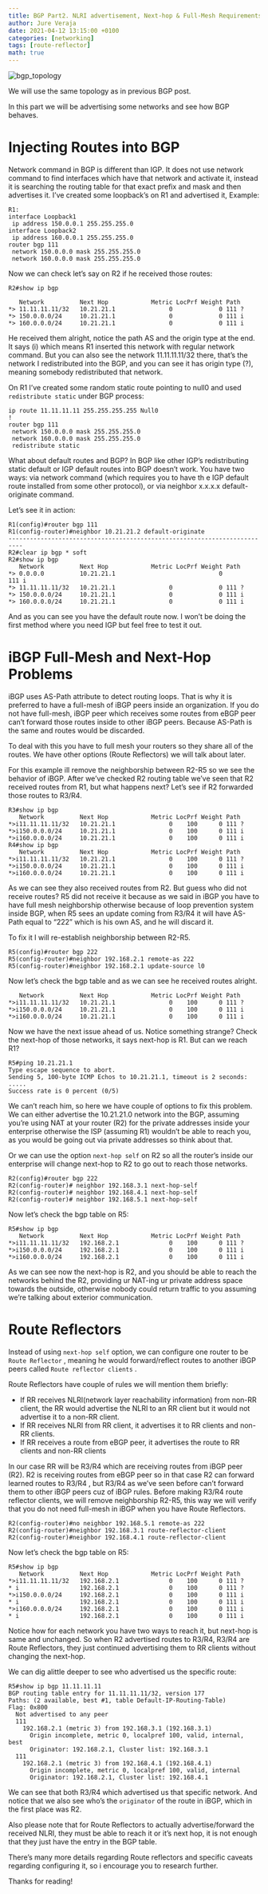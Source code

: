 ```yaml
---
title: BGP Part2. NLRI advertisement, Next-hop & Full-Mesh Requirements, Route Reflector
author: Jure Veraja
date: 2021-04-12 13:15:00 +0100
categories: [networking]
tags: [route-reflector]
math: true
---
```


![bgp_topology](/assets/img/sample/bgp_topology.png)

We will use the same topology as in previous BGP post.

In this part we will be advertising some networks and see how BGP behaves.

# Injecting Routes into BGP

Network command in BGP is different than IGP. It does not use network command to find interfaces which have that network and activate it, 
instead it is searching the routing table for that exact prefix and mask and then advertises it. I’ve created some loopback’s on R1 and advertised it, Example:

```
R1:
interface Loopback1
 ip address 150.0.0.1 255.255.255.0
interface Loopback2
 ip address 160.0.0.1 255.255.255.0
router bgp 111
 network 150.0.0.0 mask 255.255.255.0
 network 160.0.0.0 mask 255.255.255.0
```

Now we can check let’s say on R2 if he received those routes:

```
R2#show ip bgp

   Network          Next Hop            Metric LocPrf Weight Path
*> 11.11.11.11/32   10.21.21.1               0             0 111 ?
*> 150.0.0.0/24     10.21.21.1               0             0 111 i
*> 160.0.0.0/24     10.21.21.1               0             0 111 i
```

He received them alright, notice the path AS and the origin type at the end. It says (i) which means R1 inserted this network with regular network command. 
But you can also see the network 11.11.11.11/32 there, that’s the network I redistributed into the BGP, and you can see it has origin type (?), meaning somebody redistributed that network.

On R1 I’ve created some random static route pointing to null0 and used `redistribute static` under BGP process:

```
ip route 11.11.11.11 255.255.255.255 Null0
!
router bgp 111
 network 150.0.0.0 mask 255.255.255.0
 network 160.0.0.0 mask 255.255.255.0
 redistribute static
```

What about default routes and BGP? In BGP like other IGP’s redistributing static default or IGP default routes into BGP doesn’t work. 
You have two ways: via network command (which requires you to have th e IGP default route installed from some other protocol), or via neighbor x.x.x.x default-originate command.

Let’s see it in action:

```
R1(config)#router bgp 111
R1(config-router)#neighbor 10.21.21.2 default-originate
--------------------------------------------------------------------------
R2#clear ip bgp * soft
R2#show ip bgp        
   Network          Next Hop            Metric LocPrf Weight Path
*> 0.0.0.0          10.21.21.1                             0            111 i
*> 11.11.11.11/32   10.21.21.1               0             0 111 ?
*> 150.0.0.0/24     10.21.21.1               0             0 111 i
*> 160.0.0.0/24     10.21.21.1               0             0 111 i
```

And as you can see you have the default route now. I won’t be doing the first method where you need IGP but feel  free to test it out.

# iBGP Full-Mesh and Next-Hop Problems

iBGP uses AS-Path attribute to detect routing loops. That is why it is preferred to have a full-mesh of iBGP peers inside an organization. 
If you do not have full-mesh, iBGP peer which receives some routes from eBGP peer can’t forward those routes inside to other iBGP peers. Because AS-Path is the same and routes would be discarded.

To deal with this you have to full mesh your routers so they share all of the routes. We have other options (Route Reflectors) we will talk about later.

For this example ill remove the neighborship between R2-R5 so we see the behavior of iBGP. After we’ve checked R2 routing table we’ve seen that R2 received routes from R1, but what happens next? 
Let’s see if R2 forwarded those routes to R3/R4.

```
R3#show ip bgp
   Network          Next Hop            Metric LocPrf Weight Path
*>i11.11.11.11/32   10.21.21.1               0    100      0 111 ?
*>i150.0.0.0/24     10.21.21.1               0    100      0 111 i
*>i160.0.0.0/24     10.21.21.1               0    100      0 111 i
R4#show ip bgp
   Network          Next Hop            Metric LocPrf Weight Path
*>i11.11.11.11/32   10.21.21.1               0    100      0 111 ?
*>i150.0.0.0/24     10.21.21.1               0    100      0 111 i
*>i160.0.0.0/24     10.21.21.1               0    100      0 111 i
```

As we can see they also received routes from R2. But guess who did not receive routes? R5 did not receive it because as we said in iBGP you have to have full mesh 
neighborship otherwise because of loop prevention system inside BGP, when R5 sees an update coming from R3/R4 it will have AS-Path equal to “222” which is his own AS, and he will discard it.

To fix it I will re-establish neighborship between R2-R5.

```
R5(config)#router bgp 222
R5(config-router)#neighbor 192.168.2.1 remote-as 222
R5(config-router)#neighbor 192.168.2.1 update-source l0
```

Now let’s check the bgp table and as we can see he received routes alright.

```
   Network          Next Hop            Metric LocPrf Weight Path
*>i11.11.11.11/32   10.21.21.1               0    100      0 111 ?
*>i150.0.0.0/24     10.21.21.1               0    100      0 111 i
*>i160.0.0.0/24     10.21.21.1               0    100      0 111 i
```

Now we have the next issue ahead of us. Notice something strange? Check the next-hop of those networks, it says next-hop is R1. But can we reach R1?

```
R5#ping 10.21.21.1
Type escape sequence to abort.
Sending 5, 100-byte ICMP Echos to 10.21.21.1, timeout is 2 seconds:
.....
Success rate is 0 percent (0/5)
```

We can’t reach him, so here we have couple of options to fix this problem. We can either advertise the 10.21.21.0 network into the BGP, 
assuming you’re using NAT at your router (R2) for the private addresses inside your enterprise otherwise the ISP (assuming R1) wouldn’t be able to reach you, 
as you would be going out via private addresses so think about that.

Or we can use the option `next-hop self` on R2 so all the router’s inside our enterprise will change next-hop to R2 to go out to reach those networks. 

```
R2(config)#router bgp 222
R2(config-router)# neighbor 192.168.3.1 next-hop-self
R2(config-router)# neighbor 192.168.4.1 next-hop-self
R2(config-router)# neighbor 192.168.5.1 next-hop-self
```

Now let’s check the bgp table on R5:

```
R5#show ip bgp
   Network          Next Hop            Metric LocPrf Weight Path
*>i11.11.11.11/32   192.168.2.1              0    100      0 111 ?
*>i150.0.0.0/24     192.168.2.1              0    100      0 111 i
*>i160.0.0.0/24     192.168.2.1              0    100      0 111 i
```

As we can see now the next-hop is R2, and you should be able to reach the networks behind the R2, providing ur NAT-ing ur private address space towards the outside, 
otherwise nobody could return traffic to you assuming we’re talking about exterior communication.

# Route Reflectors

Instead of using `next-hop self` option, we can configure one router to be `Route Reflector` , meaning he would forward/reflect routes to another iBGP peers called `Route reflector clients` . 

Route Reflectors have couple of rules we will mention them briefly:

-	If RR receives NLRI(network layer reachability information) from non-RR client, the RR would advertise the NLRI to an RR client but it would not advertise it to a non-RR client.
-	If RR receives NLRI from RR client, it advertises it to RR clients and non-RR clients. 
-	If RR receives a route from eBGP peer, it advertises the route to RR clients and non-RR clients

In our case RR will be R3/R4 which are receiving routes from iBGP peer (R2). R2 is receiving routes from eBGP peer so in that case R2 can forward learned routes to R3/R4 , but R3/R4 as we’ve seen before can’t forward them to other iBGP peers cuz of iBGP rules. 
Before making R3/R4 route reflector clients, we will remove neighborship R2-R5, this way we will verify that you do not need full-mesh in iBGP when you have Route Reflectors.

```
R2(config-router)#no neighbor 192.168.5.1 remote-as 222
R2(config-router)#neighbor 192.168.3.1 route-reflector-client
R2(config-router)#neighbor 192.168.4.1 route-reflector-client
```

Now let’s check the bgp table on R5:

```
R5#show ip bgp
   Network          Next Hop            Metric LocPrf Weight Path
*>i11.11.11.11/32   192.168.2.1              0    100      0 111 ?
* i                 192.168.2.1              0    100      0 111 ?
*>i150.0.0.0/24     192.168.2.1              0    100      0 111 i
* i                 192.168.2.1              0    100      0 111 i
*>i160.0.0.0/24     192.168.2.1              0    100      0 111 i
* i                 192.168.2.1              0    100      0 111 i
```

Notice how for each network you have two ways to reach it, but next-hop is same and unchanged. So when R2 advertised routes to R3/R4, R3/R4 are Route Reflectors, they just continued advertising them to RR clients without changing the next-hop.

We can dig alittle deeper to see who advertised us the specific route:

```
R5#show ip bgp 11.11.11.11
BGP routing table entry for 11.11.11.11/32, version 177
Paths: (2 available, best #1, table Default-IP-Routing-Table)
Flag: 0x800
  Not advertised to any peer
  111
    192.168.2.1 (metric 3) from 192.168.3.1 (192.168.3.1)
      Origin incomplete, metric 0, localpref 100, valid, internal, best
      Originator: 192.168.2.1, Cluster list: 192.168.3.1
  111
    192.168.2.1 (metric 3) from 192.168.4.1 (192.168.4.1)
      Origin incomplete, metric 0, localpref 100, valid, internal
      Originator: 192.168.2.1, Cluster list: 192.168.4.1
```

We can see that both R3/R4 which advertised us that specific network. And notice that we also see who’s the `originator` of the route in iBGP, which in the first place was R2.

Also please note that for Route Reflectors to actually advertise/forward the received NLRI, they must be able to reach it or it’s next hop, it is not enough that they just have the entry in the BGP table.

There’s many more details regarding Route reflectors and specific caveats regarding configuring it, so i encourage you to research further.

Thanks for reading!




